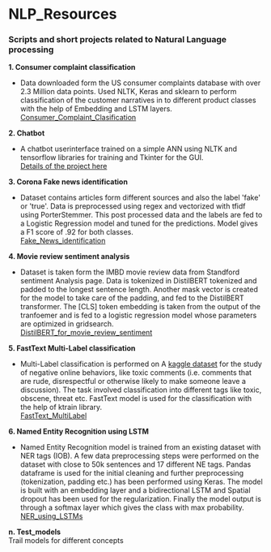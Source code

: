 # NLP_Resources
### Scripts and short projects related to Natural Language processing  

**1. Consumer complaint classification**  
- Data downloaded form the US consumer complaints database with over 2.3 Million data points. Used NLTK, Keras and sklearn to perform classification of the customer narratives
in to different product classes with the help of Embedding and LSTM layers.  
[Consumer_Complaint_Clasification](https://github.com/mayanksinghkgp/NLP_Resources/tree/main/Consumer_Complaint_Clasification)  

**2. Chatbot**  
- A chatbot userinterface trained on a simple ANN using NLTK and tensorflow libraries for training and Tkinter for the GUI.  
[Details of the project here](Chatbot/Readme.md)


**3. Corona Fake news identification**  
- Dataset contains articles form different sources and also the label 'fake' or 'true'. Data is preprocessed using regex and vectorized with tfidf using PorterStemmer. This post
processed data and the labels are fed to a Logistic Regression model and tuned for the predictions. Model gives a F1 score of .92 for both classes.  
[Fake_News_identification](https://github.com/mayanksinghkgp/NLP_Resources/tree/main/Fake_News_identification)  

**4. Movie review sentiment analysis**  
- Dataset is taken form the IMBD movie review data from Standford sentiment Analysis page. Data is tokenized in DistilBERT tokenized and padded to the longest sentence length. Another mask vector is created for the model to take care of the padding, and fed to the DistilBERT transformer. The [CLS] token embedding is taken from the output of the tranfoemer and is fed to a logistic regression model whose parameters are optimized in gridsearch.  
[DistilBERT_for_movie_review_sentiment](https://github.com/mayanksinghkgp/NLP_Resources/tree/main/DistilBERT_for_movie_review_sentiment)  

**5. FastText Multi-Label classification**  
- Multi-Label classification is performed on  A [kaggle dataset](https://www.kaggle.com/c/jigsaw-toxic-comment-classification-challenge) for the study of negative online behaviors, like toxic comments (i.e. comments that are rude, disrespectful or otherwise likely to make someone leave a discussion). The task involved classification into different tags like toxic, obscene, threat etc. FastText model is used for the classification with the help of ktrain library.  
[FastText_MultiLabel](https://github.com/mayanksinghkgp/NLP_Resources/tree/main/FastText_MultiLabel)  

**6. Named Entity Recognition using LSTM**  
- Named Entity Recognition model is trained from an existing dataset with NER tags (IOB). A few data preprocessing steps were performed on the dataset with close to 50k sentences and 17 different NE tags. Pandas dataframe is used for the initial cleaning and further preprocessing (tokenization, padding etc.) has been performed using Keras. The model is built with an embedding layer and a bidirectional LSTM and Spatial dropout has been used for the regularization. Finally the model output is through a softmax layer which gives the class with max probability.  
[NER_using_LSTMs](https://github.com/mayanksinghkgp/NLP_Resources/tree/main/NER_using_LSTMs)  

**n. Test_models**  
Trail models for different concepts  
